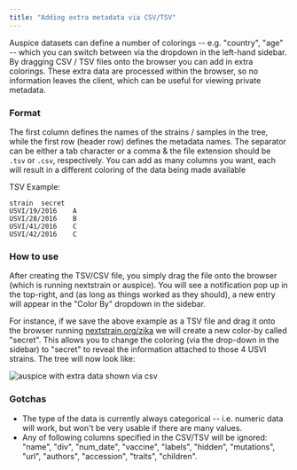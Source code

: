 ```yaml
---
title: "Adding extra metadata via CSV/TSV"
---
```


Auspice datasets can define a number of colorings -- e.g. "country", "age" -- which you can switch between via the dropdown in the left-hand sidebar.
By dragging CSV / TSV files onto the browser you can add in extra colorings.
These extra data are processed within the browser, so no information leaves the client, which can be useful for viewing private metadata.

### Format

The first column defines the names of the strains / samples in the tree, while the first row (header row) defines the metadata names.
The separator can be either a tab character or a comma & the file extension should be `.tsv` or `.csv`, respectively.
You can add as many columns you want, each will result in a different coloring of the data being made available

TSV Example:

```text
strain	secret
USVI/19/2016	A
USVI/28/2016	B
USVI/41/2016	C
USVI/42/2016	C
```

### How to use
After creating the TSV/CSV file, you simply drag the file onto the browser (which is running nextstrain or auspice).
You will see a notification pop up in the top-right, and (as long as things worked as they should), a new entry will appear in the "Color By" dropdown in the sidebar.


For instance, if we save the above example as a TSV file and drag it onto the browser running [nextstrain.org/zika](https://nextstrain.org/zika) we will create a new color-by called "secret".
This allows you to change the coloring (via the drop-down in the sidebar) to "secret" to reveal the information attached to those 4 USVI strains.
The tree will now look like:

![auspice with extra data shown via csv](assets/csv-extra-data.png)


### Gotchas
* The type of the data is currently always categorical -- i.e. numeric data will work, but won't be very usable if there are many values.
* Any of following columns specified in the CSV/TSV will be ignored: "name", "div", "num_date", "vaccine", "labels", "hidden", "mutations", "url", "authors", "accession", "traits", "children".
